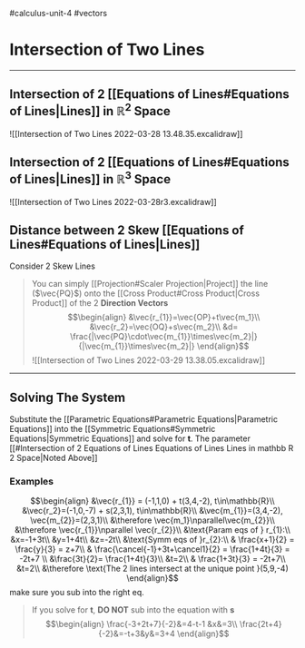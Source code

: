 #calculus-unit-4
#vectors 
# Intersection of Two Lines
---
## Intersection of 2 [[Equations of Lines#Equations of Lines|Lines]] in $\mathbb{R}^{2}$ Space
![[Intersection of Two Lines 2022-03-28 13.48.35.excalidraw]]
## Intersection of 2 [[Equations of Lines#Equations of Lines|Lines]] in $\mathbb{R}^{3}$ Space
![[Intersection of Two Lines 2022-03-28r3.excalidraw]]

## Distance between 2 Skew [[Equations of Lines#Equations of Lines|Lines]]
Consider 2 Skew Lines
> You can simply [[Projection#Scaler Projection|Project]] the line ($\vec{PQ}$) onto the [[Cross Product#Cross Product|Cross Product]] of the 2 **Direction Vectors**
$$\begin{align}
&\vec{r_{1}}=\vec{OP}+t\vec{m_1}\\
&\vec{r_2}=\vec{OQ}+s\vec{m_2}\\
&d= \frac{|\vec{PQ}\cdot\vec{m_{1}}\times\vec{m_2}|}{|\vec{m_{1}}\times\vec{m_2}|}
\end{align}$$
![[Intersection of Two Lines 2022-03-29 13.38.05.excalidraw]]

---

## Solving The System
Substitute the [[Parametric Equations#Parametric Equations|Parametric Equations]] into the [[Symmetric Equations#Symmetric Equations|Symmetric Equations]] and solve for **t**. The parameter [[#Intersection of 2 Equations of Lines Equations of Lines Lines in mathbb R 2 Space|Noted Above]] 
### Examples
$$\begin{align}
&\vec{r_{1}} = (-1,1,0) + t(3,4,-2), t\in\mathbb{R}\\
&\vec{r_2}=(-1,0,-7) + s(2,3,1), t\in\mathbb{R}\\
&\vec{m_{1}}=(3,4,-2), \vec{m_{2}}=(2,3,1)\\
&\therefore \vec{m_1}\nparallel\vec{m_{2}}\\
&\therefore \vec{r_{1}}\nparallel \vec{r_{2}}\\
&\text{Param eqs of } r_{1}:\\
&x=-1+3t\\
&y=1+4t\\
&z=-2t\\
&\text{Symm eqs of }r_{2}:\\
& \frac{x+1}{2} = \frac{y}{3} = z+7\\
& \frac{\cancel{-1}+3t+\cancel1}{2} = \frac{1+4t}{3} = -2t+7 \\
&\frac{3t}{2}= \frac{1+4t}{3}\\
&t=2\\
& \frac{1+3t}{3} = -2t+7\\
&t=2\\
&\therefore \text{The 2 lines intersect at the unique point }(5,9,-4)
\end{align}$$
make sure you sub into the right eq.
> If you solve for **t**, **DO NOT** sub into the equation with **s**
$$\begin{align}
\frac{-3+2t+7}{-2}&=4-t-1 &x&=3\\
\frac{2t+4}{-2}&=-t+3&y&=3+4
\end{align}$$
